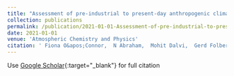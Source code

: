```yaml
---
title: "Assessment of pre-industrial to present-day anthropogenic climate forcing in UKESM1"
collection: publications
permalink: /publication/2021-01-01-Assessment-of-pre-industrial-to-present-day-anthropogenic-climate-forcing-in-UKESM1
date: 2021-01-01
venue: 'Atmospheric Chemistry and Physics'
citation: ' Fiona O&apos;Connor,  N Abraham,  Mohit Dalvi,  Gerd Folberth,  Paul Griffiths,  Catherine Hardacre,  Ben Johnson,  Ron Kahana,  James Keeble,  Byeonghyeon Kim,  many others, &quot;Assessment of pre-industrial to present-day anthropogenic climate forcing in UKESM1.&quot; Atmospheric Chemistry and Physics, 2021.'
---
```

Use [Google Scholar](https://scholar.google.com/scholar?q=Assessment+of+pre+industrial+to+present+day+anthropogenic+climate+forcing+in+UKESM1){:target="_blank"} for full citation